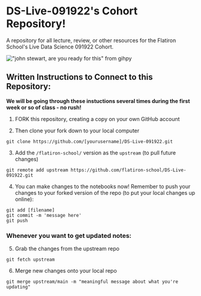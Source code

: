 # DS-Live-091922's Cohort Repository!

A repository for all lecture, review, or other resources for the Flatiron School's Live Data Science 091922 Cohort.

!["john stewart, are you ready for this" from gihpy](https://media.giphy.com/media/sOSZ8OB5yyFfAMlxw8/giphy.gif)

## Written Instructions to Connect to this Repository:

**We will be going through these instuctions several times during the first week or so of class - no rush!**

1. FORK this repository, creating a copy on your own GitHub account

2. Then clone your fork down to your local computer
```
git clone https://github.com/[yourusername]/DS-Live-091922.git
```

3. Add the `/flatiron-school/` version as the `upstream` (to pull future changes)
```
git remote add upstream https://github.com/flatiron-school/DS-Live-091922.git
```

4. You can make changes to the notebooks now! Remember to push your changes to your forked version of the repo (to put your local changes up online):
```
git add [filename]
git commit -m 'message here'
git push
```

### Whenever you want to get updated notes:

5. Grab the changes from the upstream repo
```
git fetch upstream
```

6. Merge new changes onto your local repo
```
git merge upstream/main -m "meaningful message about what you're updating"
```
